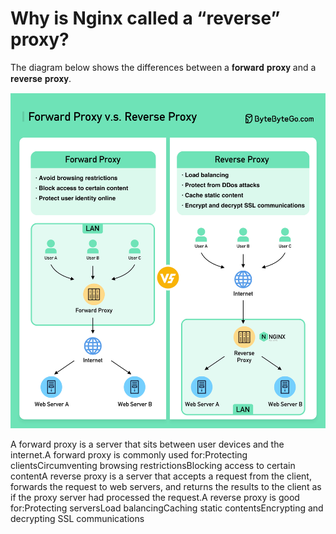 # Why is Nginx called a “reverse” proxy?

The diagram below shows the differences between a 𝐟𝐨𝐫𝐰𝐚𝐫𝐝 𝐩𝐫𝐨𝐱𝐲 and a 𝐫𝐞𝐯𝐞𝐫𝐬𝐞 𝐩𝐫𝐨𝐱𝐲.<p>
  <img src="../images/Forward Proxy v.s. Reverse Proxy2x.jpg" style="width: 720px" />
</p>
A forward proxy is a server that sits between user devices and the internet.A forward proxy is commonly used for:Protecting clientsCircumventing browsing restrictionsBlocking access to certain contentA reverse proxy is a server that accepts a request from the client, forwards the request to web servers, and returns the results to the client as if the proxy server had processed the request.A reverse proxy is good for:Protecting serversLoad balancingCaching static contentsEncrypting and decrypting SSL communications